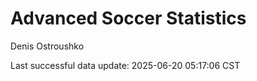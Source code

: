 # Advanced Soccer Statistics
Denis Ostroushko

<!-- gfm -->

Last successful data update: 2025-06-20 05:17:06 CST

